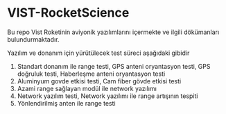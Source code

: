 # VIST-RocketScience

Bu repo Vist Roketinin aviyonik yazılımlarını içermekte ve ilgili dökümanları bulundurmaktadır.

Yazılım ve donanım için yürütülecek test süreci aşağıdaki gibidir
1. Standart donanım ile range testi,
GPS anteni oryantasyon testi,
GPS doğruluk testi,
Haberleşme anteni oryantasyon testi
2. Aluminyum govde etkisi testi,
Cam fiber gövde etkisi testi
3. Azami range sağlayan modül ile network yazılımı
4. Network yazılım testi,
Network yazılımı ile range artışının tespiti
5. Yönlendirilmiş anten ile range testi
